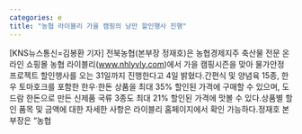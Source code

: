 ```yaml
---
categories: e
title: "농협 라이블리 가을 캠핑의 낭만 할인행사 진행"
---
```

[KNS뉴스통신=김봉환 기자] 전북농협(본부장 정재호)은 농협경제지주 축산물 전문 온라인 쇼핑몰 농협 라이블리(www.nhlyvly.com)에서 가을 캠핑시즌을 맞아 물가안정 프로젝트 할인행사를 오는 31일까지 진행한다고 4일 밝혔다.간편식 및 양념육 15종, 한우 토마호크를 포함한 한우·한돈 상품을 최대 35% 할인된 가격에 구매할 수 있으며, 도드람 한돈으로 만든 신제품 국류 3종도 최대 21% 할인된 가격에 맛볼 수 있다.상품별 할인 품목 및 금액에 대한 자세한 사항은 라이블리 홈페이지에서 확인 가능하다.정재호 본부장은 “농협